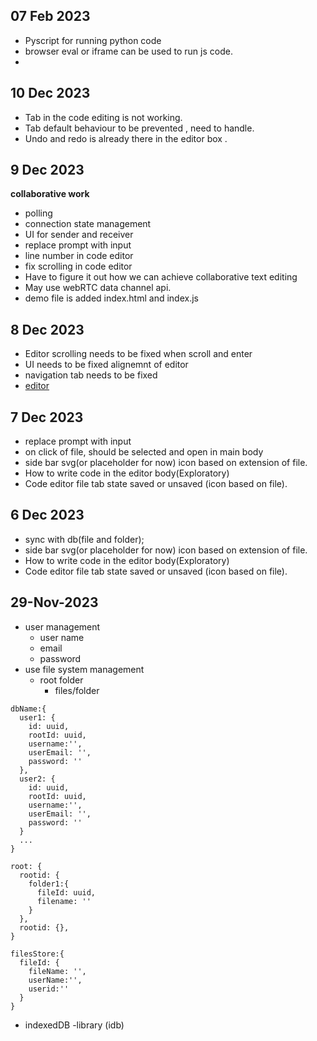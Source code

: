 ## 07 Feb 2023

* Pyscript for running python code
* browser eval or iframe can be used to run js code.
* 

## 10 Dec 2023

* Tab in the code editing is not working.
* Tab default behaviour to be prevented , need to handle.
* Undo and redo is already there in the editor box .

## 9 Dec 2023


**collaborative work**

  * polling 
  * connection state management 
  * UI for sender and receiver
* replace prompt with input
* line number in code editor
* fix scrolling in code editor
* Have to figure it out how we can achieve collaborative text editing 
* May use webRTC data channel api.
* demo file is added index.html and index.js

## 8 Dec 2023

* Editor scrolling needs to be fixed when scroll and enter 
* UI needs to be fixed alignemnt of editor 
* navigation tab needs to be fixed
* [editor](https://css-tricks.com/creating-an-editable-textarea-that-supports-syntax-highlighted-code/)

## 7 Dec 2023


* replace prompt with input
* on click of file, should be selected and open in main body
* side bar svg(or placeholder for now) icon based on extension of file.
* How to write code in the editor body(Exploratory)
* Code editor file tab state saved or unsaved (icon based on file). 

## 6 Dec 2023

* sync with db(file and folder);
* side bar svg(or placeholder for now) icon based on extension of file.
* How to write code in the editor body(Exploratory)
* Code editor file tab state saved or unsaved (icon based on file). 


## 29-Nov-2023

* user management
  * user name
  * email
  * password
* use file system management
  * root folder
    * files/folder

``` 
dbName:{
  user1: {
    id: uuid,
    rootId: uuid,
    username:'',
    userEmail: '',
    password: ''
  },
  user2: {
    id: uuid,
    rootId: uuid,
    username:'',
    userEmail: '',
    password: ''
  }
  ...
}
```
```
root: {
  rootid: {
    folder1:{
      fileId: uuid,
      filename: ''
    }
  },
  rootid: {},
}
```

```
filesStore:{
  fileId: {
    fileName: '',
    userName:'',
    userid:''
  }
}
```

* indexedDB -library (idb)